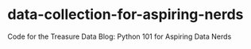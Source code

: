 # data-collection-for-aspiring-nerds
Code for the Treasure Data Blog:  Python 101 for Aspiring Data Nerds
